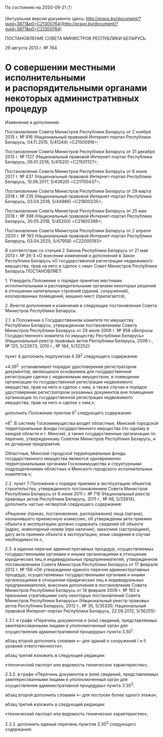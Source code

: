 По состоянию на 2020-09-21 &#x1F550;

[Актуальная версия документа здесь: http://pravo.by/document/?guid=3871&p0=C21300764](http://pravo.by/document/?guid=3871&p0=C21300764)

<p>ПОСТАНОВЛЕНИЕ СОВЕТА МИНИСТРОВ РЕСПУБЛИКИ БЕЛАРУСЬ</p>
<p>29 августа 2013 г. № 764</p>
<h1>О совершении местными исполнительными и распорядительными органами некоторых административных процедур</h1>
<p>Изменения и дополнения:</p>
<p>Постановление Совета Министров Республики Беларусь от 2 ноября 2015 г. № 916 (Национальный правовой Интернет-портал Республики Беларусь, 04.11.2015, 5/41244) &lt;C21500916&gt;;</p>
<p>Постановление Совета Министров Республики Беларусь от 31 декабря 2015 г. № 1127 (Национальный правовой Интернет-портал Республики Беларусь, 06.01.2016, 5/41520) &lt;C21501127&gt;;</p>
<p>Постановление Совета Министров Республики Беларусь от 8 июня 2017 г. № 437 (Национальный правовой Интернет-портал Республики Беларусь, 10.06.2017, 5/43820) &lt;C21700437&gt;;</p>
<p>Постановление Совета Министров Республики Беларусь от 29 марта 2018 г. № 235 (Национальный правовой Интернет-портал Республики Беларусь, 03.04.2018, 5/44986) &lt;C21800235&gt;;</p>
<p>Постановление Совета Министров Республики Беларусь от 25 мая 2018 г. № 398 (Национальный правовой Интернет-портал Республики Беларусь, 30.05.2018, 5/45200) &lt;C21800398&gt;;</p>
<p>Постановление Совета Министров Республики Беларусь от 2 апреля 2020 г. № 193 (Национальный правовой Интернет-портал Республики Беларусь, 03.04.2020, 5/47958) &lt;C22000193&gt;</p>
<p></p>
<p>В соответствии со статьей 2 Закона Республики Беларусь от 21 мая 2013 г. № 26-З «О внесении изменений и дополнений в Закон Республики Беларусь «О государственной регистрации недвижимого имущества, прав на него и сделок с ним» Совет Министров Республики Беларусь ПОСТАНОВЛЯЕТ:</p>
<p>1. Утвердить Положение о порядке принятия местными исполнительными и распорядительными органами некоторых решений в отношении капитальных строений (зданий, сооружений), изолированных помещений, машино-мест (прилагается).</p>
<p>2. Внести дополнения и изменения в следующие постановления Совета Министров Республики Беларусь:</p>
<p>2.1. в Положении о Государственном комитете по имуществу Республики Беларусь, утвержденном постановлением Совета Министров Республики Беларусь от 29 июля 2006 г. № 958 «Вопросы Государственного комитета по имуществу Республики Беларусь» (Национальный реестр правовых актов Республики Беларусь, 2006 г., № 125, 5/22673; 2010 г., № 184, 5/32252):</p>
<p>пункт 4 дополнить подпунктом 4.39<sup>2</sup> следующего содержания:</p>
<p>«4.39<sup>2</sup>. устанавливает порядок удостоверения регистратором документов, являющихся основанием для государственной регистрации сделки с недвижимым имуществом, в помещении организации по государственной регистрации недвижимого имущества, прав на него и сделок с ним, а также случаи и порядок удостоверения регистратором указанных документов вне помещения организации по государственной регистрации недвижимого имущества, прав на него и сделок с ним;»;</p>
<p>дополнить Положение пунктом 6<sup>1</sup> следующего содержания:</p>
<p>«6<sup>1</sup>. В систему Госкомимущества входят областные, Минский городской территориальные фонды государственного имущества (по одному в каждой области и г. Минске), а также государственные организации по перечню, утвержденному Советом Министров Республики Беларусь, и их дочерние предприятия.</p>
<p>Областные, Минский городской территориальные фонды государственного имущества являются одновременно территориальными органами Госкомимущества и структурными подразделениями областных и Минского городского исполнительных комитетов.»;</p>
<p>2.2. пункт 7 Положения о порядке приемки в эксплуатацию объектов строительства, утвержденного постановлением Совета Министров Республики Беларусь от 6 июня 2011 г. № 716 (Национальный реестр правовых актов Республики Беларусь, 2011 г., № 66, 5/33914), дополнить частью четвертой следующего содержания:</p>
<p>«Решение (приказ, постановление, распоряжение) лица (органа), назначившего приемочную комиссию, об утверждении акта приемки объекта в эксплуатацию должно содержать сведения об объекте (адрес, инвентарный номер (при наличии), заказчике (застройщике), дату акта приемки объекта в эксплуатацию, иные сведения в случае необходимости.»;</p>
<p>2.3. в едином перечне административных процедур, осуществляемых государственными органами и иными организациями в отношении юридических лиц и индивидуальных предпринимателей, утвержденном постановлением Совета Министров Республики Беларусь от 17 февраля 2012 г. № 156 «Об утверждении единого перечня административных процедур, осуществляемых государственными органами и иными организациями в отношении юридических лиц и индивидуальных предпринимателей, внесении дополнения в постановление Совета Министров Республики Беларусь от 14 февраля 2009 г. № 193 и признании утратившими силу некоторых постановлений Совета Министров Республики Беларусь» (Национальный реестр правовых актов Республики Беларусь, 2012 г., № 35, 5/35330; Национальный правовой Интернет-портал Республики Беларусь, 22.09.2012, 5/36255):</p>
<p>2.3.1. в графе «Перечень документов и (или) сведений, представляемых заинтересованными лицами в уполномоченный орган для осуществления административной процедуры» пункта 3.30<sup>1</sup>:</p>
<p>абзац второй дополнить словами «– для зданий и сооружений I и II уровней ответственности»;</p>
<p>абзац третий изложить в следующей редакции:</p>
<p>«технический паспорт или ведомость технических характеристик»;</p>
<p>2.3.2. в графе «Перечень документов и (или) сведений, представляемых заинтересованными лицами в уполномоченный орган для осуществления административной процедуры» пункта 3.30<sup>2</sup>:</p>
<p>абзац второй дополнить словами «– для построек более одного этажа»;</p>
<p>абзац третий изложить в следующей редакции:</p>
<p>«технический паспорт или ведомость технических характеристик»;</p>
<p>2.3.3. дополнить единый перечень пунктом 3.30<sup>3</sup> следующего содержания:</p>
<p></p>